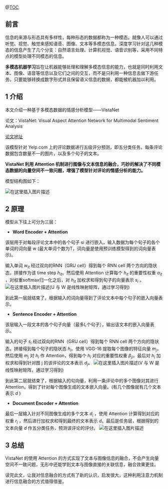 ﻿@[TOC](目录)
## 前言
信息的来源与形态具有多样性，每种形态的数据都称为一种模态。就像人可以通过听觉、视觉、触觉来感知语音、图像、文本等多模态信息。深度学习针对这几种模态的信息产生了几个分支：自然语言处理、计算机视觉、语音识别等，采用不同特点的模型处理不同模态的信息。

**多模态机器学习**旨在让机器能够处理和理解多模态信息的能力，也就是同时利用文本、图像、语音等信息以及它们之间的交互，而不是只利用一种信息去做下游任务。只要能够转换成数字形式并且保留语义信息的数据，都能被机器加以利用。

## 1 介绍
本文介绍一种基于多模态数据的情感分析模型——VistaNet

论文：VistaNet: Visual Aspect Attention Network for Multimodal Sentiment Analysis

[论文地址](https://www.aaai.org/ojs/index.php/AAAI/article/view/3799)


该模型针对 Yelp.com 上的评论数据进行五级评分预测，即五分类任务。每条评论数据包含数量不一的图片，以及多个句子的文本。

**VistaNet 利用 Attention 机制进行图像与文本信息的融合，巧妙的解决了不同模态数据的向量空间不一致问题，增强了模型针对评论的情感分析的能力。**

模型结构图如下：

![在这里插入图片描述](https://img-blog.csdnimg.cn/2020102315550749.png?x-oss-process=image/watermark,type_ZmFuZ3poZW5naGVpdGk,shadow_10,text_aHR0cHM6Ly9ibG9nLmNzZG4ubmV0L3dlaXhpbl80NTY1ODEzMQ==,size_16,color_FFFFFF,t_70#pic_center)

## 2 原理
模型从下往上可分为三层：

 - **Word Encoder + Attention**

该层用于对每段评论文本中的各个句子 si 进行嵌入，输入数据为每个句子的各个单词的词向量 w (最大单词个数为T，词向量是使用预训练模型得到的词向量表示)。

输入单词 $w_{it}$ 经过双向的RNN（GRU cell）得到每个 RNN cell 两个方向的隐状态，拼接作为该 time step  $h_{it}$。然后使用 Attention 计算每个 $h_{it}$ 的重要性权重 $\alpha_{it}$ ，对权重softmax归一化之后，对 $h_{it}$ 加权求和得到句子的向量表示 $s_{i}$ 。
![在这里插入图片描述](https://img-blog.csdnimg.cn/20201023161642910.png?x-oss-process=image/watermark,type_ZmFuZ3poZW5naGVpdGk,shadow_10,text_aHR0cHM6Ly9ibG9nLmNzZG4ubmV0L3dlaXhpbl80NTY1ODEzMQ==,size_16,color_FFFFFF,t_70#pic_center)(U 与 W 是线性映射矩阵，通过学习得到)

到此第一层就结束了，根据输入的词向量得到了评论文本中每个句子的嵌入向量表示。


 - **Sentence Encoder + Attention**

该层输入一段文本的各个句子向量（最多L个句子），输出该文本的嵌入向量表示。

输入的句子 $s_{i}$ 经过双向的RNN（GRU cell）得到每个 RNN cell 两个方向的隐状态，拼接得到每个句子的隐状态 $h_{i}$。使用 VGG-16 提取每个图像的特征向量 $m_{j}$，然后使用 $m_{j}$ 对  $h_{i}$ 作 Attention，得到每个 $h_{i}$ 对应的重要性权重 $\beta_{ji}$，最后对 $h_{i}$ 加权求和得到针对图 j 的该评论的文本表示 $d_{j}$。
![在这里插入图片描述](https://img-blog.csdnimg.cn/20201023164339754.png?x-oss-process=image/watermark,type_ZmFuZ3poZW5naGVpdGk,shadow_10,text_aHR0cHM6Ly9ibG9nLmNzZG4ubmV0L3dlaXhpbl80NTY1ODEzMQ==,size_16,color_FFFFFF,t_70#pic_center)(V 与 W 是线性映射矩阵，通过学习得到)

到此第二层就结束了，根据输入的句向量，利用一条评论中的多个图像对其进行 Attention，得到了针对每个图像生成的文本嵌入向量。(有几个图像就有几个文本表示 $d$ )


 - **Document Encoder + Attention**

最后一层输入针对不同图像生成的多个文本 $d_{i}$ ，使用 Attention 计算得到对应的权重 $r_{i}$ ，然后进行加权求和得到最终的文本表示 $d$。最后是任务层，根据得到的文本向量 $d$ 作五分类任务，预测该评论的评分。
![在这里插入图片描述](https://img-blog.csdnimg.cn/20201023165159325.png#pic_center)
## 3 总结
VistaNet 的使用 Attention 的方式实现了文本与图像信息的融合，不会产生向量空间不一致问题，无形中还能学到文本与图像直接的关联信息，融合效果更佳。

读完此文，让我对信息融合的方式有了新的认识，启发很大，这种利用注意力机制进行信息融合的方式值得借鉴。

